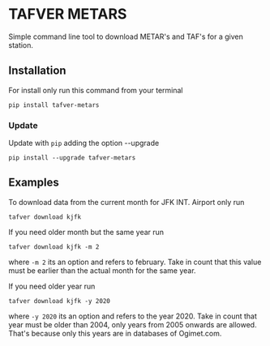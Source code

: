 # TAFVER METARS

Simple command line tool to download METAR's and TAF's for a given station.

## Installation

For install only run this command from your terminal

```
pip install tafver-metars
```

### Update

Update with `pip` adding the option --upgrade

```
pip install --upgrade tafver-metars
```

## Examples

To download data from the current month for JFK INT. Airport only run 

```
tafver download kjfk
```

If you need older month but the same year run

```
tafver download kjfk -m 2
```

where `-m 2` its an option and refers to february. Take in count that this value must be
earlier than the actual month for the same year.

If you need older year run

```
tafver download kjfk -y 2020
```

where `-y 2020` its an option and refers to the year 2020. Take in count that year must be
older than 2004, only years from 2005 onwards are allowed. That's because only this years are
in databases of Ogimet.com. 